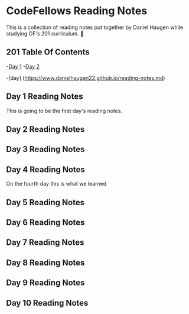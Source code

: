 # CodeFellows Reading Notes
This is a collection of reading notes put together by Daniel Haugen while studying CF's 201 curriculum. :triumph:

## 201 Table Of Contents

-[Day 1](#day-1-reading-notes)
-[Day 2](#day-2-reading-notes)

-[day] (https://www.danielhaugen22.github.io/reading-notes.md)



## Day 1 Reading Notes
This is going to be the first day's reading notes.
## Day 2 Reading Notes
## Day 3 Reading Notes
## Day 4 Reading Notes
On the fourth day this is what we learned
## Day 5 Reading Notes
## Day 6 Reading Notes
## Day 7 Reading Notes
## Day 8 Reading Notes
## Day 9 Reading Notes
## Day 10 Reading Notes
